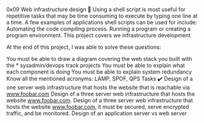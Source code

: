 0x09 Web infrastructure design 🔧
Using a shell script is most useful for repetitive tasks that may be time consuming to execute by typing one line at a time. A few examples of applications shell scripts can be used for include: Automating the code compiling process. Running a program or creating a program environment. This project covers we infrastructure development

At the end of this project, I was able to solve these questions:

You must be able to draw a diagram covering the web stack you built with the * sysadmin/devops track projects
You must be able to explain what each component is doing
You must be able to explain system redundancy
Know all the mentioned acronyms: LAMP, SPOF, QPS
Tasks ✔️
Design of a one server web infrastructure that hosts the website that is reachable via www.foobar.com
Design of a three server web infrastructure that hosts the website www.foobar.com.
Design of a three server web infrastructure that hosts the website www.foobar.com, it must be secured, serve encrypted traffic, and be monitored.
Design of an application server vs web server
